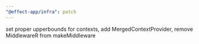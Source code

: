 ```yaml
---
"@effect-app/infra": patch
---
```


set proper upperbounds for contexts, add MergedContextProvider, remove MiddlewareR from makeMiddleware
